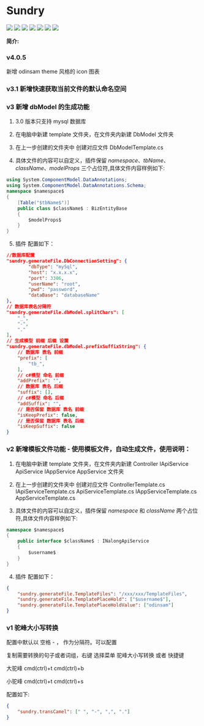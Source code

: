 # Sundry

![](https://img.shields.io/badge/version-2.0.0-brightgreen.svg) ![](https://img.shields.io/github/issues/odinsam/odin-vsce-sundry) ![](https://img.shields.io/github/forks/odinsam/odin-vsce-sundry) ![](https://img.shields.io/github/stars/odinsam/odin-vsce-sundry) ![](https://img.shields.io/badge/platform-typeScript-brightgreen.svg) ![](https://img.shields.io/github/license/odinsam/odin-vsce-sundry) [![](https://img.shields.io/badge/Blog-odinsam.com-blue.svg)](https://odinsam.com)

**简介:**

### v4.0.5

新增 odinsam theme 风格的 icon 图表

### v3.1 新增快速获取当前文件的默认命名空间

### v3 新增 dbModel 的生成功能

1. 3.0 版本只支持 mysql 数据库

2. 在电脑中新建 template 文件夹，在文件夹内新建 DbModel 文件夹

3. 在上一步创建的文件夹中 创建对应文件 DbModelTemplate.cs

4. 具体文件的内容可以自定义，插件保留 $namespace$、$tbName$、$className$、$modelProps$ 三个占位符,具体文件内容样例如下:

```csharp
using System.ComponentModel.DataAnnotations;
using System.ComponentModel.DataAnnotations.Schema;
namespace $namespace$
{
    [Table("$tbName$")]
    public class $className$ : BizEntityBase
    {
        $modelProps$
    }
}
```

5. 插件 配置如下：

```json
//数据库配置
"sundry.generateFile.DbConnectionSetting": {
        "dbType": "mySql",
        "host": "x.x.x.x",
        "port": 3306,
        "userName": "root",
        "pwd": "password",
        "dataBase": "databaseName"
},
// 数据库表名分隔符
"sundry.generateFile.dbModel.splitChars": [
    "_",
    "-",
    "."
],
// 生成模型 前缀 后缀 设置
"sundry.generateFile.dbModel.prefixSuffixString": {
    // 数据库 表名 前缀
    "prefix": [
        "tb_",
    ],
    // c#模型 命名 前缀
    "addPrefix": "",
    // 数据库 表名 后缀
    "suffix": [],
    // c#模型 命名 后缀
    "addSuffix": "",
    // 是否保留 数据库 表名 前缀
    "isKeepPrefix": false,
    // 是否保留 数据库 表名 后缀
    "isKeepSuffix": false
}
```

### v2 新增模板文件功能 - 使用模板文件，自动生成文件，使用说明：

1. 在电脑中新建 template 文件夹，在文件夹内新建 Controller IApiService ApiService IAppService AppService 文件夹

2. 在上一步创建的文件夹中 创建对应文件 ControllerTemplate.cs IApiServiceTemplate.cs ApiServiceTemplate.cs IAppServiceTemplate.cs AppServiceTemplate.cs

3. 具体文件的内容可以自定义，插件保留 $namespace$ 和 $className$ 两个占位符,具体文件内容样例如下:

```csharp
namespace $namespace$
{
    public interface $className$ : INalongApiService
    {
        $username$
    }
}
```

4. 插件 配置如下：

```json
{
    "sundry.generateFile.TemplateFiles": "/xxx/xxx/TemplateFiles",
    "sundry.generateFile.TemplatePlaceHold": ["$username$"],
    "sundry.generateFile.TemplatePlaceHoldValue": ["odinsam"]
}
```

### v1 驼峰大小写转换

配置中默认以 空格 - ， 作为分隔符。可以配置

复制需要转换的句子或者词组，右键 选择菜单 驼峰大小写转换 或者 快捷键

大驼峰 cmd(ctrl)+t cmd(ctrl)+b

小驼峰 cmd(ctrl)+t cmd(ctrl)+s

配置如下:

```json
{
    "sundry.transCamel": [" ", "-", ",", "."]
}
```
